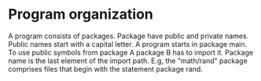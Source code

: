 # Program organization

A program consists of packages. Package have public and private names. Public names start with a capital letter. A program starts in package main. To use public symbols from package A package B has to import it.
Package name is the last element of the import path. E.g, the "math/rand" package comprises files that begin with the statement package rand. 
